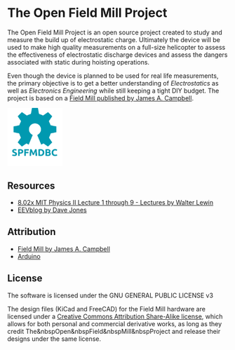 # The Open Field Mill Project
The Open Field Mill Project is an open source project created to study and
measure the build up of electrostatic charge. Ultimately the device will be
used to make high quality measurements on a full-size helicopter to assess the
effectiveness of electrostatic discharge devices and assess the dangers associated
with static during hoisting operations.

Even though the device is planned to be used for real life measurements, the primary
objective is to get a better understanding of _Electrostatics_ as well as _Electronics Engineering_
while still keeping a tight DIY budget. The project is based
on a [Field Mill published by James A. Campbell](http://www.precisionstrobe.com/jc/fieldmill/fieldmill.html). 

<img src="/oshw.svg" alt="Open Source Hardware" width="25%">

## Resources
* [8.02x MIT Physics II Lecture 1 through 9 - Lectures by Walter Lewin](https://www.youtube.com/watch?v=rtlJoXxlSFE&list=PLyQSN7X0ro2314mKyUiOILaOC2hk6Pc3j)
* [EEVblog by Dave Jones](https://www.eevblog.com/episodes/)

## Attribution
* [Field Mill by James A. Campbell](http://www.precisionstrobe.com/jc/fieldmill/fieldmill.html)
* [Arduino](http://arduino.cc)

## License
The software is licensed under the GNU GENERAL PUBLIC LICENSE v3

The design files (KiCad and FreeCAD) for the Field Mill hardware are licensed
under a [Creative Commons Attribution Share-Alike license](https://creativecommons.org/licenses/by-sa/4.0/), which allows for both
personal and commercial derivative works, as long as they credit The&nbspOpen&nbspField&nbspMill&nbspProject and release their designs under the same license.
